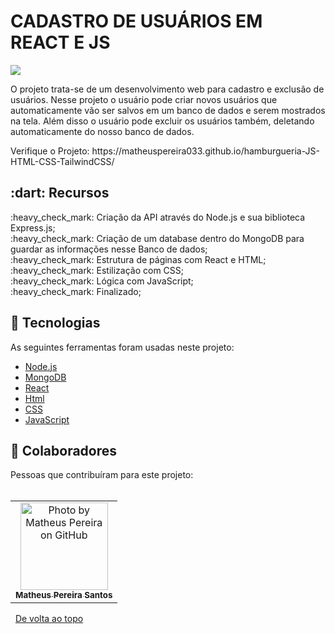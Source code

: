 # CADASTRO DE USUÁRIOS EM REACT E JS
<img src="https://github.com/MatheusPereira033/cadastro_de_usuarios-React_e_JS/blob/main/Apresenta%C3%A7%C3%A3o%20Home%20Cadastro%20De%20Usu%C3%A1rio.gif?raw=true">
<p>O projeto trata-se de um desenvolvimento web para cadastro e exclusão de usuários. Nesse projeto o usuário pode criar novos usuários que automaticamente vão ser salvos em um banco de dados e serem mostrados na tela. Além disso o usuário pode excluir os usuários também, deletando automaticamente do nosso banco de dados.</p>
Verifique o Projeto: https://matheuspereira033.github.io/hamburgueria-JS-HTML-CSS-TailwindCSS/
<br>
<h2>:dart: Recursos</h2>
:heavy_check_mark: Criação da API através do Node.js e sua biblioteca Express.js;<br>
:heavy_check_mark: Criação de um database dentro do MongoDB para guardar as informações nesse Banco de dados;<br>
:heavy_check_mark: Estrutura de páginas com React e HTML;<br>
:heavy_check_mark: Estilização com CSS;<br>
:heavy_check_mark: Lógica com JavaScript;<br>
:heavy_check_mark: Finalizado;<br>

<h2>🚀 Tecnologias</h2>
As seguintes ferramentas foram usadas neste projeto:<br>

- [Node.js](https://developer.mozilla.org/en-US/docs/Web/HTML/Element/node.js/)
- [MongoDB](https://developer.mozilla.org/en-US/docs/Web/HTML/Element/mongodb/)
- [React](https://developer.mozilla.org/en-US/docs/Web/HTML/Element/react/)
- [Html](https://developer.mozilla.org/en-US/docs/Web/HTML/Element/html/)
- [CSS](https://developer.mozilla.org/en-US/docs/Web/CSS)
- [JavaScript](https://developer.mozilla.org/en-US/docs/Web/JavaScript)


<h2>🤝 Colaboradores</h2>
Pessoas que contribuíram para este projeto:
<br>
<br>
<table>
  <tr>
    <td align="center">
      <a href="#">
        <img src="https://avatars.githubusercontent.com/u/111443981?s=400&u=5b2c6c85263f06610a2865e2eea4bf55ef6815a7&v=4" width="140px;" alt="Photo by Matheus Pereira on GitHub"/><br>
        <sub>
          <b>Matheus Pereira Santos</b>
        </sub>
      </a>
    </all>
  </tr>
</table>

&#xa0;
<a href="#top">De volta ao topo</a>

